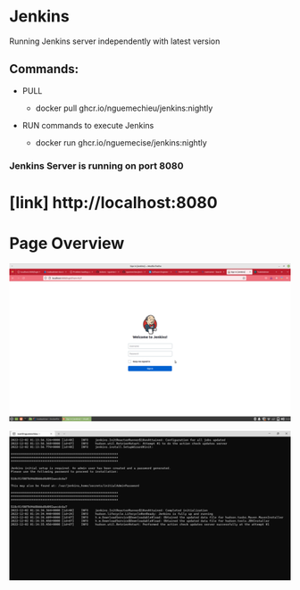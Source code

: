 # Jenkins
 
 Running  Jenkins server independently with latest version

 ## Commands: 
  * PULL

     -    docker pull ghcr.io/nguemechieu/jenkins:nightly

  * RUN   commands to execute Jenkins

     -    docker run ghcr.io/nguemecise/jenkins:nightly
    
    
  ### Jenkins Server is running on port 8080
  # [link] http://localhost:8080
  
  # Page Overview
  
  ![Screenshot 2022-10-22 at 5 08 54 PM](JENKINS.png)
   
   
   ![Screenshot 2022-10-22 at 5 08 54 PM](jenkins.png)





